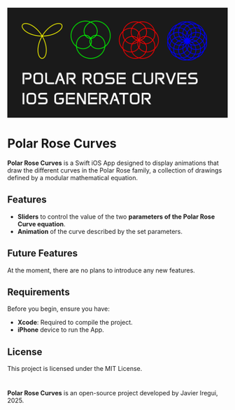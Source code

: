 <p align="center">
  <img src="banner.png" alt="Banner">
</p>

# Polar Rose Curves

**Polar Rose Curves** is a Swift iOS App designed to display animations that draw the different curves in the Polar Rose family, a collection of drawings defined by a modular mathematical equation.

## Features

- **Sliders** to control the value of the two **parameters of the Polar Rose Curve equation**.
- **Animation** of the curve described by the set parameters.

## Future Features

At the moment, there are no plans to introduce any new features.

## Requirements

Before you begin, ensure you have:

- **Xcode**: Required to compile the project.
- **iPhone** device to run the App.

## License

This project is licensed under the MIT License.

#

**Polar Rose Curves** is an open-source project developed by Javier Iregui, 2025.
